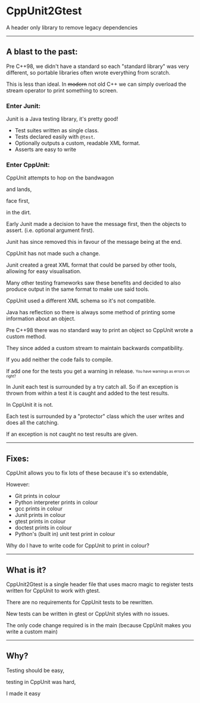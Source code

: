 
# CppUnit2Gtest

A header only library to remove legacy dependencies

---

## A blast to the past:

Pre C++98, we didn't have a standard so each "standard library" was very different, so portable libraries often wrote everything from scratch.

This is less than ideal. In ~~modern~~ not old C++ we can simply overload the stream operator to print something to screen.

[//]: # (Vertical slide)

### Enter Junit:

Junit is a Java testing library, it's pretty good!

- Test suites written as single class.
- Tests declared easily with `@test`.
- Optionally outputs a custom, readable XML format.
- Asserts are easy to write

[//]: # (Vertical slide)

### Enter CppUnit:

CppUnit attempts to hop on the bandwagon

and lands, <!-- .element: class="fragment" -->

face first, <!-- .element: class="fragment" -->

in the dirt. <!-- .element: class="fragment" -->

[//]: # (Vertical slide)

Early Junit made a decision to have the message first, then the objects to assert. (i.e. optional argument first).

Junit has since removed this in favour of the message being at the end.
<!-- .element: class="fragment" -->

CppUnit has not made such a change.
<!-- .element: class="fragment" -->

[//]: # (Vertical slide)

Junit created a great XML format that could be parsed by other tools, allowing for easy visualisation.

Many other testing frameworks saw these benefits and decided to also produce output in the same format to make use said tools. 
<!-- .element: class="fragment" -->

CppUnit used a different XML schema so it's not compatible. 
<!-- .element: class="fragment" -->

[//]: # (Vertical slide)

Java has reflection so there is always some method of printing some information about an object.

Pre C++98 there was no standard way to print an object so CppUnit wrote a custom method.
<!-- .element: class="fragment" -->

They since added a custom stream to maintain backwards compatibility.
<!-- .element: class="fragment" -->

If you add neither the code fails to compile.
<!-- .element: class="fragment" -->

If add one for the tests you get a warning in release.
<sub><sup>You have warnings as errors on right?</sup></sub>
<!-- .element: class="fragment" -->

[//]: # (Vertical slide)

In Junit each test is surrounded by a try catch all. So if an exception is thrown from within a test it is caught and added to the test results.

In CppUnit it is not.
<!-- .element: class="fragment" -->

Each test is surrounded by a "protector" class which the user writes and does all the catching.
<!-- .element: class="fragment" -->

If an exception is not caught no test results are given.
<!-- .element: class="fragment" -->

---

## Fixes:

[//]: # (Vertical slide)

CppUnit allows you to fix lots of these because it's so extendable, 

However:
- Git prints in colour <!-- .element: class="fragment" -->
- Python interpreter prints in colour <!-- .element: class="fragment" -->
- gcc prints in colour <!-- .element: class="fragment" -->
- Junit prints in colour <!-- .element: class="fragment" -->
- gtest prints in colour <!-- .element: class="fragment" -->
- doctest prints in colour <!-- .element: class="fragment" -->
- Python's (built in) unit test print in colour <!-- .element: class="fragment" -->

Why do I have to write code for CppUnit to print in colour?

---

## What is it?

CppUnit2Gtest is a single header file that uses macro magic to register tests written for CppUnit to work with gtest.

There are no requirements for CppUnit tests to be rewritten. 

New tests can be written in gtest or CppUnit styles with no issues.

The only code change required is in the main (because CppUnit makes you write a custom main)

---

## Why?

Testing should be easy,  <!-- .element: class="fragment" -->

testing in CppUnit was hard,  <!-- .element: class="fragment" -->

I made it easy  <!-- .element: class="fragment" -->

